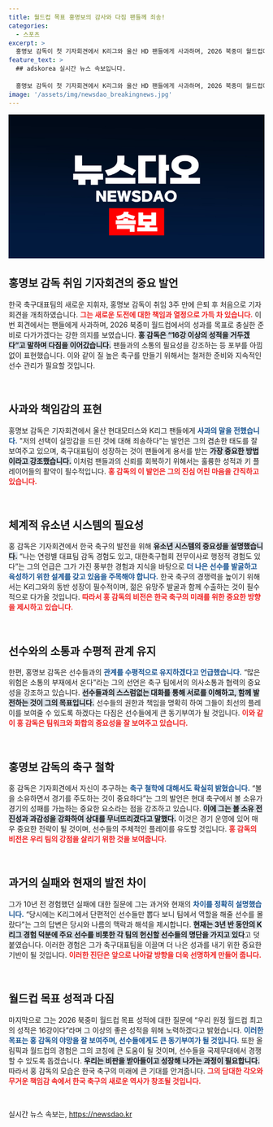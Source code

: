 ```yaml
---
title: 월드컵 목표 홍명보의 감사와 다짐 팬들께 죄송!
categories:
  - 스포츠
excerpt: >
  홍명보 감독이 첫 기자회견에서 K리그와 울산 HD 팬들에게 사과하며, 2026 북중미 월드컵에서 16강 이상 성적 목표를 다짐했습니다. 축구대표팀의 성장과 소통의 중요성을 강조하며, 변화를 위해 젊은 유망주 발굴에도 나설 계획이 밝혀졌습니다.
feature_text: >
  ## adskorea 실시간 뉴스 속보입니다.

  홍명보 감독이 첫 기자회견에서 K리그와 울산 HD 팬들에게 사과하며, 2026 북중미 월드컵에서 16강 이상 성적 목표를 다짐했습니다. 축구대표팀의 성장과 소통의 중요성을 강조하며, 변화를 위해 젊은 유망주 발굴에도 나설 계획이 밝혀졌습니다.
image: '/assets/img/newsdao_breakingnews.jpg'
---
```


<p><img src="/assets/img/newsdao_breakingnews.jpg" alt="adskorea 속보" /></p>

<h2 data-ke-size="size26">홍명보 감독 취임 기자회견의 중요 발언</h2>

<p data-ke-size="size16">한국 축구대표팀의 새로운 지휘자, 홍명보 감독이 취임 3주 만에 은퇴 후 처음으로 기자회견을 개최하였습니다. <b><span style="color: #ee2323;">그는 새로운 도전에 대한 책임과 열정으로 가득 차 있습니다.</span></b> 이번 회견에서는 팬들에게 사과하며, 2026 북중미 월드컵에서의 성과를 목표로 충실한 준비로 다가가겠다는 강한 의지를 보였습니다. <b><span style="background-color: #21538527;">홍 감독은 “16강 이상의 성적을 거두겠다”고 말하며 다짐을 이어갔습니다.</span></b> 팬들과의 소통의 필요성을 강조하는 등 포부를 아낌없이 표현했습니다. 이와 같이 질 높은 축구를 만들기 위해서는 철저한 준비와 지속적인 선수 관리가 필요할 것입니다.</p>

<p data-ke-size="size16">&nbsp;</p>

<h2 data-ke-size="size26">사과와 책임감의 표현</h2>

<p data-ke-size="size16">홍명보 감독은 기자회견에서 울산 현대모터스와 K리그 팬들에게 <b><span style="color: #1a5490;">사과의 말을 전했습니다.</span></b> "저의 선택이 실망감을 드린 것에 대해 죄송하다"는 발언은 그의 겸손한 태도를 잘 보여주고 있으며, 축구대표팀이 성장하는 것이 팬들에게 용서를 받는 <b><span style="background-color: #21538527;">가장 중요한 방법이라고 강조했습니다.</span></b> 이처럼 팬들과의 신뢰를 회복하기 위해서는 훌륭한 성적과 키 플레이어들의 활약이 필수적입니다. <b><span style="color: #ee2323;">홍 감독의 이 발언은 그의 진심 어린 마음을 간직하고 있습니다.</span></b></p>

<p data-ke-size="size16">&nbsp;</p>

<h2 data-ke-size="size26">체계적 유소년 시스템의 필요성</h2>

<p data-ke-size="size16">홍 감독은 기자회견에서 한국 축구의 발전을 위해 <b><span style="background-color: #21538527;">유소년 시스템의 중요성을 설명했습니다.</span></b> “나는 연령별 대표팀 감독 경험도 있고, 대한축구협회 전무이사로 행정적 경험도 있다”는 그의 언급은 그가 가진 풍부한 경험과 지식을 바탕으로 <b><span style="color: #1a5490;">더 나은 선수를 발굴하고 육성하기 위한 설계를 갖고 있음을 주목해야 합니다.</span></b> 한국 축구의 경쟁력을 높이기 위해서는 K리그와의 동반 성장이 필수적이며, 젊은 유망주 발굴과 함께 수출하는 것이 필수적으로 다가올 것입니다. <b><span style="color: #ee2323;">따라서 홍 감독의 비전은 한국 축구의 미래를 위한 중요한 방향을 제시하고 있습니다.</span></b></p>

<p data-ke-size="size16">&nbsp;</p>

<h2 data-ke-size="size26">선수와의 소통과 수평적 관계 유지</h2>

<p data-ke-size="size16">한편, 홍명보 감독은 선수들과의 <b><span style="color: #1a5490;">관계를 수평적으로 유지하겠다고 언급했습니다.</span></b> “많은 위험은 소통의 부재에서 온다”라는 그의 선언은 축구 팀에서의 의사소통과 협력의 중요성을 강조하고 있습니다. <b><span style="background-color: #21538527;">선수들과의 스스럼없는 대화를 통해 서로를 이해하고, 함께 발전하는 것이 그의 목표입니다.</span></b> 선수들의 권한과 책임을 명확히 하여 그들이 최선의 플레이를 보여줄 수 있도록 하겠다는 다짐은 선수들에게 큰 동기부여가 될 것입니다. <b><span style="color: #ee2323;">이와 같이 홍 감독은 팀워크와 화합의 중요성을 잘 보여주고 있습니다.</span></b></p>

<p data-ke-size="size16">&nbsp;</p>

<h2 data-ke-size="size26">홍명보 감독의 축구 철학</h2>

<p data-ke-size="size16">홍 감독은 기자회견에서 자신이 추구하는 <b><span style="color: #1a5490;">축구 철학에 대해서도 확실히 밝혔습니다.</span></b> “볼을 소유하면서 경기를 주도하는 것이 중요하다”는 그의 발언은 현대 축구에서 볼 소유가 경기의 성패를 가늠하는 중요한 요소라는 점을 강조하고 있습니다. <b><span style="background-color: #21538527;">이에 그는 볼 소유 전진성과 과감성을 강화하여 상대를 무너뜨리겠다고 말했다.</span></b> 이것은 경기 운영에 있어 매우 중요한 전략이 될 것이며, 선수들의 주체적인 플레이를 유도할 것입니다. <b><span style="color: #ee2323;">홍 감독의 비전은 우리 팀의 강점을 살리기 위한 것을 보여줍니다.</span></b></p>

<p data-ke-size="size16">&nbsp;</p>

<h2 data-ke-size="size26">과거의 실패와 현재의 발전 차이</h2>

<p data-ke-size="size16">그가 10년 전 경험했던 실패에 대한 질문에 그는 과거와 현재의 <b><span style="color: #1a5490;">차이를 정확히 설명했습니다.</span></b> “당시에는 K리그에서 단편적인 선수들만 뽑다 보니 팀에서 역할을 해줄 선수를 몰랐다”는 그의 답변은 당시와 나름의 맥락과 해석을 제시합니다. <b><span style="background-color: #21538527;">현재는 3년 반 동안의 K리그 경험 덕분에 주요 선수를 비롯한 각 팀의 헌신할 선수들의 명단을 가지고 있다</span></b>고 덧붙였습니다. 이러한 경험은 그가 축구대표팀을 이끌며 더 나은 성과를 내기 위한 중요한 기반이 될 것입니다. <b><span style="color: #ee2323;">이러한 진단은 앞으로 나아갈 방향을 더욱 선명하게 만들어 줍니다.</span></b></p>

<p data-ke-size="size16">&nbsp;</p>

<h2 data-ke-size="size26">월드컵 목표 성적과 다짐</h2>

<p data-ke-size="size16">마지막으로 그는 2026 북중미 월드컵 목표 성적에 대한 질문에 “우리 원정 월드컵 최고의 성적은 16강이다”라며 그 이상의 좋은 성적을 위해 노력하겠다고 밝혔습니다. <b><span style="color: #1a5490;">이러한 목표는 홍 감독의 야망을 잘 보여주며, 선수들에게도 큰 동기부여가 될 것입니다.</span></b> 또한 올림픽과 월드컵의 경험은 그의 코칭에 큰 도움이 될 것이며, 선수들을 국제무대에서 경쟁할 수 있도록 돕겠습니다. <b><span style="background-color: #21538527;">우리는 비판을 받아들이고 성장해 나가는 과정이 필요합니다.</span></b> 따라서 홍 감독의 모습은 한국 축구의 미래에 큰 기대를 안겨줍니다. <b><span style="color: #ee2323;">그의 담대한 각오와 무거운 책임감 속에서 한국 축구의 새로운 역사가 창조될 것입니다.</span></b></p>

<p data-ke-size="size16">&nbsp;</p>
실시간 뉴스 속보는, <a href="https://newsdao.kr" rel="dofollow">https://newsdao.kr</a>


